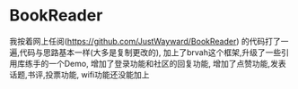 # BookReader
我按着网上任阅(https://github.com/JustWayward/BookReader)
的代码打了一遍,代码与思路基本一样(大多是复制更改的),
加上了brvah这个框架,升级了一些引用库练手的一个Demo,
增加了登录功能和社区的回复功能,
增加了点赞功能,发表话题,书评,投票功能,
wifi功能还没能加上
